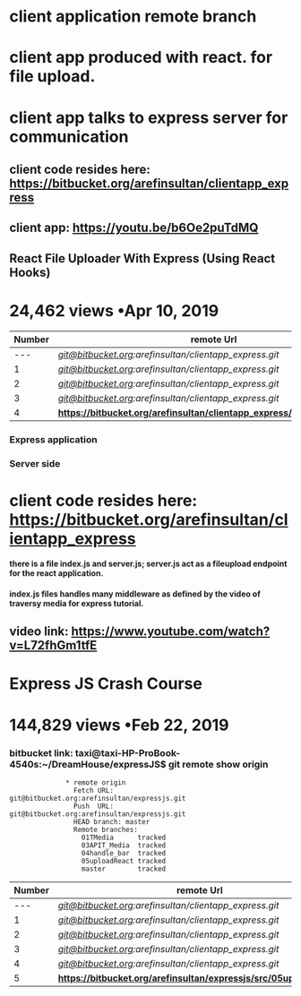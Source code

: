


# client application remote branch

# client app produced with react. for file upload.

# client app talks to express server for communication


## client code resides here: https://bitbucket.org/arefinsultan/clientapp_express
## client app: https://youtu.be/b6Oe2puTdMQ
## React File Uploader With Express (Using React Hooks)
# 24,462 views •Apr 10, 2019
  


Number | remote Url | Branches| Status
--- | --- |--- |---
--- | *git@bitbucket.org:arefinsultan/clientapp_express.git* |  | status |
1 | *git@bitbucket.org:arefinsultan/clientapp_express.git* | **master** |  tracked
2 | *git@bitbucket.org:arefinsultan/clientapp_express.git* | **02mod** |   tracked
3 | *git@bitbucket.org:arefinsultan/clientapp_express.git* | **03upload_to_client** |  tracked
4 | **https://bitbucket.org/arefinsultan/clientapp_express/src/04clientFinal/** | **04clientFinal** |  tracked




### Express application 

### Server side

# client code resides here: https://bitbucket.org/arefinsultan/clientapp_express

#### there is a file index.js and server.js; server.js act as a fileupload endpoint for the react application.

#### index.js files handles many middleware as defined by the video of traversy media for express tutorial.

## video link: https://www.youtube.com/watch?v=L72fhGm1tfE
# Express JS Crash Course
#  144,829 views •Feb 22, 2019

### bitbucket link: taxi@taxi-HP-ProBook-4540s:~/DreamHouse/expressJS$ git remote show origin
                  * remote origin
                    Fetch URL: git@bitbucket.org:arefinsultan/expressjs.git
                    Push  URL: git@bitbucket.org:arefinsultan/expressjs.git
                    HEAD branch: master
                    Remote branches:
                      01TMedia      tracked
                      03APIT_Media  tracked
                      04handle_bar  tracked
                      05uploadReact tracked
                      master        tracked


Number | remote Url | Branches| Status
--- | --- |--- |---
--- | *git@bitbucket.org:arefinsultan/clientapp_express.git* |  | status |
1 | *git@bitbucket.org:arefinsultan/clientapp_express.git* | **master** |  tracked
2 | *git@bitbucket.org:arefinsultan/clientapp_express.git* | **01TMedia** |   tracked
3 | *git@bitbucket.org:arefinsultan/clientapp_express.git* | **03APIT_Media** |  tracked
4 | *git@bitbucket.org:arefinsultan/clientapp_express.git* | **04handle_bar** |  tracked
5 | **https://bitbucket.org/arefinsultan/expressjs/src/05uploadReact/** | **05uploadReact** |  tracked




